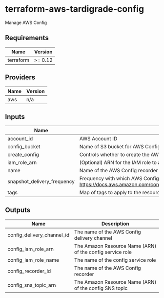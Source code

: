 # terraform-aws-tardigrade-config

Manage AWS Config


<!-- BEGIN TFDOCS -->
## Requirements

| Name | Version |
|------|---------|
| terraform | >= 0.12 |

## Providers

| Name | Version |
|------|---------|
| aws | n/a |

## Inputs

| Name | Description | Type | Default | Required |
|------|-------------|------|---------|:--------:|
| account\_id | AWS Account ID | `string` | `null` | no |
| config\_bucket | Name of S3 bucket for AWS Config inventory; bucket must already exist | `string` | `null` | no |
| create\_config | Controls whether to create the AWS Config | `bool` | `true` | no |
| iam\_role\_arn | (Optional) ARN for the IAM role to attach to the config recorder. If blank, a minimal role will be created | `string` | `null` | no |
| name | Name of the AWS Config recorder | `string` | `"default"` | no |
| snapshot\_delivery\_frequency | Frequency with which AWS Config recurringly delivers configuration snapshots, see <https://docs.aws.amazon.com/config/latest/APIReference/API_ConfigSnapshotDeliveryProperties.html#API_ConfigSnapshotDeliveryProperties_Contents> | `string` | `"TwentyFour_Hours"` | no |
| tags | Map of tags to apply to the resources | `map(string)` | `{}` | no |

## Outputs

| Name | Description |
|------|-------------|
| config\_delivery\_channel\_id | The name of the AWS Config delivery channel |
| config\_iam\_role\_arn | The Amazon Resource Name (ARN) of the config service role |
| config\_iam\_role\_name | The name of the config service role |
| config\_recorder\_id | The name of the AWS Config recorder |
| config\_sns\_topic\_arn | The Amazon Resource Name (ARN) of the config SNS topic |

<!-- END TFDOCS -->
